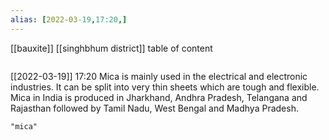 ```yaml
---
alias: [2022-03-19,17:20,]
---
```

[[bauxite]] [[singhbhum district]]
table of content
```toc
```

[[2022-03-19]] 17:20
Mica is mainly used in the electrical and electronic industries.
It can be split into very thin sheets which are tough and flexible.
Mica in India is produced in Jharkhand, Andhra Pradesh, Telangana and Rajasthan followed by Tamil Nadu, West Bengal and Madhya Pradesh.
```query
"mica"
```